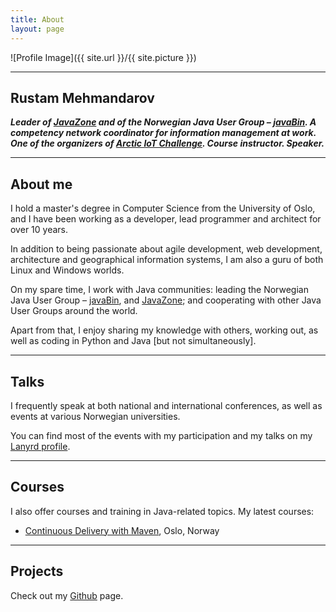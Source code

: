 ```yaml
---
title: About
layout: page
---
```

![Profile Image]({{ site.url }}/{{ site.picture }})

---

## Rustam Mehmandarov

_**Leader of [JavaZone][1] and of the Norwegian Java User Group – [javaBin][6]. A competency network coordinator for information management at work. One of the organizers of [Arctic IoT Challenge][4]. Course instructor. Speaker.**_

---

## About me

I hold a master's degree in Computer Science from the University of Oslo, and I have been working as a developer, lead programmer and architect for over 10 years. 

In addition to being passionate about agile development, web development, architecture and geographical information systems, I am also a guru of both Linux and Windows worlds.

On my spare time, I work with Java communities: leading the Norwegian Java User Group – [javaBin][6], and [JavaZone][1]; and cooperating with other Java User Groups around the world. 

Apart from that, I enjoy sharing my knowledge with others, working out, as well as coding in Python and Java [but not simultaneously].

---

## Talks

I frequently speak at both national and international conferences, as well as events at various Norwegian universities.

You can find most of the events with my participation and my talks on my [Lanyrd profile][2].

---

## Courses

I also offer courses and training in Java-related topics. My latest courses:

* [Continuous Delivery with Maven][5], Oslo, Norway

---

## Projects

Check out my [Github][3] page.


[1]: https://javazone.no
[2]: http://lanyrd.com/profile/rmehmandarov/
[3]: https://github.com/mehmandarov
[4]: http://ariot.no
[5]: http://programutvikling.no/course/continuous-delivery-with-maven/
[6]: http://java.no